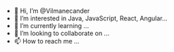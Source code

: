 - 👋 Hi, I’m @Vilmanecander
- 👀 I’m interested in Java, JavaScript, React, Angular...
- 🌱 I’m currently learning ...
- 💞️ I’m looking to collaborate on ...
- 📫 How to reach me ...

<!---
Vilmanecander/Vilmanecander is a ✨ special ✨ repository because its `README.md` (this file) appears on your GitHub profile.
You can click the Preview link to take a look at your changes.
--->
